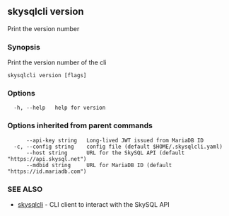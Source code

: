 ## skysqlcli version

Print the version number

### Synopsis

Print the version number of the cli

```
skysqlcli version [flags]
```

### Options

```
  -h, --help   help for version
```

### Options inherited from parent commands

```
      --api-key string   Long-lived JWT issued from MariaDB ID
  -c, --config string    config file (default $HOME/.skysqlcli.yaml)
      --host string      URL for the SkySQL API (default "https://api.skysql.net")
      --mdbid string     URL for MariaDB ID (default "https://id.mariadb.com")
```

### SEE ALSO

* [skysqlcli](skysqlcli.md)	 - CLI client to interact with the SkySQL API

